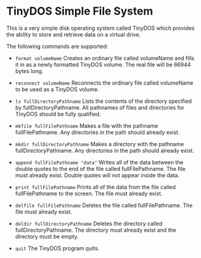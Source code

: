 # TinyDOS Simple File System

This is a very simple disk operating system called TinyDOS which provides the ability to store and retrieve data on a virtual drive.

The following commands are supported:

- `format volumeName`
Creates an ordinary file called volumeName and fills it in as a newly formatted TinyDOS volume. The real file will be 66944 bytes long.

- `reconnect volumeName`
Reconnects the ordinary file called volumeName to be used as a TinyDOS volume.

- `ls fullDirectoryPathname`
Lists the contents of the directory specified by fullDirectoryPathname. All pathnames of files and directories for TinyDOS should be fully qualified.

- `mkfile fullFilePathname`
Makes a file with the pathname fullFilePathname. Any directories in the path should already exist.

- `mkdir fullDirectoryPathname`
Makes a directory with the pathname fullDirectoryPathname. Any directories in the path should already exist.

- `append fullFilePathname "data"`
Writes all of the data between the double quotes to the end of the file called fullFilePathname. The file must already exist. Double quotes will not appear inside the data.

- `print fullFilePathname`
Prints all of the data from the file called fullFilePathname to the screen. The file must already exist.

- `delfile fullFilePathname`
Deletes the file called fullFilePathname. The file must already exist.

- `deldir fullDirectoryPathname`
Deletes the directory called fullDirectoryPathname. The directory must already exist and the directory must be empty.

- `quit`
The TinyDOS program quits.
